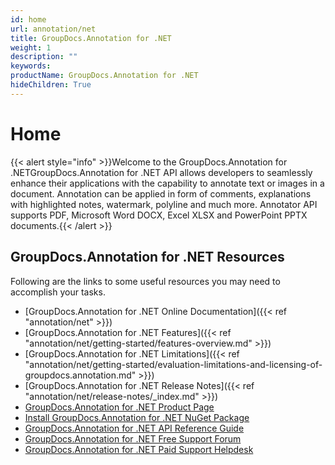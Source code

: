 ```yaml
---
id: home
url: annotation/net
title: GroupDocs.Annotation for .NET
weight: 1
description: ""
keywords: 
productName: GroupDocs.Annotation for .NET
hideChildren: True
---
```

#  Home 

{{< alert style="info" >}}Welcome to the GroupDocs.Annotation for .NETGroupDocs.Annotation for .NET API allows developers to seamlessly enhance their applications with the capability to annotate text or images in a document. Annotation can be applied in form of comments, explanations with highlighted notes, watermark, polyline and much more. Annotator API supports PDF, Microsoft Word DOCX, Excel XLSX and PowerPoint PPTX documents.{{< /alert >}}

## GroupDocs.Annotation for .NET Resources

Following are the links to some useful resources you may need to accomplish your tasks.

*   [GroupDocs.Annotation for .NET Online Documentation]({{< ref "annotation/net" >}})
*   [GroupDocs.Annotation for .NET Features]({{< ref "annotation/net/getting-started/features-overview.md" >}})
*   [GroupDocs.Annotation for .NET Limitations]({{< ref "annotation/net/getting-started/evaluation-limitations-and-licensing-of-groupdocs.annotation.md" >}})
*   [GroupDocs.Annotation for .NET Release Notes]({{< ref "annotation/net/release-notes/_index.md" >}})
*   [GroupDocs.Annotation for .NET Product Page](https://products.groupdocs.com/annotation/net)
*   [Install GroupDocs.Annotation for .NET NuGet Package](https://www.nuget.org/packages/GroupDocs.Annotation/)
*   [GroupDocs.Annotation for .NET API Reference Guide](https://apireference.groupdocs.com/net/annotation)
*   [GroupDocs.Annotation for .NET Free Support Forum](https://forum.groupdocs.com/c/annotation)
*   [GroupDocs.Annotation for .NET Paid Support Helpdesk](https://helpdesk.groupdocs.com/)
